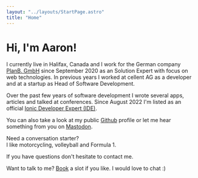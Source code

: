 ```yaml
---
layout: "../layouts/StartPage.astro"
title: "Home"
---
```


# Hi, I'm Aaron!

I currently live in Halifax, Canada and I work for the German company [PlanB. GmbH](https://plan-b-gmbh.com) since September 2020 as an Solution Expert with focus on web technologies. In previous years I worked at cellent AG as a developer and at a startup as Head of Software Development.

Over the past few years of software development I wrote several apps, articles and talked at conferences. Since August 2022 I'm listed as an official [Ionic Developer Expert (IDE)](https://ionic.io/developer-experts).

You can also take a look at my public [Github](https://github.com/aaronczichon) profile or let me hear something from you on [Mastodon](https://mastodon.social/@czichon).

Need a conversation starter?  
I like motorcycling, volleyball and Formula 1.

If you have questions don't hesitate to contact me.

Want to talk to me? [Book](https://cal.com/aaronczichon/30min) a slot if you like. I would love to chat :)
